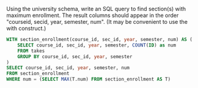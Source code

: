 Using the university schema, write an SQL query to find section(s) with maximum enrollment. The result columns should appear in the order "courseid, secid, year, semester, num". (It may be convenient to use the with construct.)

```SQL
WITH section_enrollment(course_id, sec_id, year, semester, num) AS (
    SELECT course_id, sec_id, year, semester, COUNT(ID) as num
    FROM takes
    GROUP BY course_id, sec_id, year, semester
)
SELECT course_id, sec_id, year, semester, num
FROM section_enrollment
WHERE num = (SELECT MAX(T.num) FROM section_enrollment AS T)
```